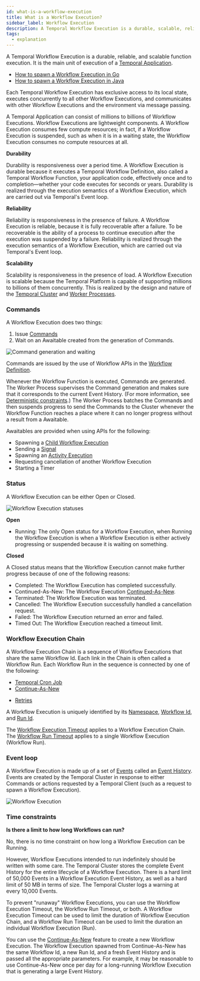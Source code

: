 ```yaml
---
id: what-is-a-workflow-execution
title: What is a Workflow Execution?
sidebar_label: Workflow Execution
description: A Temporal Workflow Execution is a durable, scalable, reliable, and reactive function execution. It is the main unit of execution of a Temporal Application.
tags:
  - explanation
---
```


A Temporal Workflow Execution is a durable, reliable, and scalable function execution.
It is the main unit of execution of a [Temporal Application](/docs/concepts/what-is-a-temporal-application).

- [How to spawn a Workflow Execution in Go](/docs/go/how-to-spawn-a-workflow-execution-in-go)
- [How to spawn a Workflow Execution in Java](/docs/java/how-to-spawn-a-workflow-execution-in-java)

Each Temporal Workflow Execution has exclusive access to its local state, executes concurrently to all other Workflow Executions, and communicates with other Workflow Executions and the environment via message passing.

A Temporal Application can consist of millions to billions of Workflow Executions.
Workflow Executions are lightweight components.
A Workflow Execution consumes few compute resources; in fact, if a Workflow Execution is suspended, such as when it is in a waiting state, the Workflow Execution consumes no compute resources at all.

**Durability**

Durability is responsiveness over a period time.
A Workflow Execution is durable because it executes a Temporal Workflow Definition, also called a Temporal Workflow Function, your application code, effectively once and to completion—whether your code executes for seconds or years.
Durability is realized through the execution semantics of a Workflow Execution, which are carried out via Temporal's Event loop.

**Reliability**

Reliability is responsiveness in the presence of failure.
A Workflow Execution is reliable, because it is fully recoverable after a failure.
To be recoverable is the ability of a process to continue execution after the execution was suspended by a failure.
Reliability is realized through the execution semantics of a Workflow Execution, which are carried out via Temporal's Event loop.

**Scalability**

Scalability is responsiveness in the presence of load.
A Workflow Execution is scalable because the Temporal Platform is capable of supporting millions to billions of them concurrently.
This is realized by the design and nature of the [Temporal Cluster](/docs/concepts/what-is-a-temporal-cluster) and [Worker Processes](/docs/concepts/what-is-a-worker-process).

### Commands

A Workflow Execution does two things:

1. Issue [Commands](/docs/concepts/what-is-a-command)
2. Wait on an Awaitable created from the generation of Commands.

![Command generation and waiting](/diagrams/workflow-execution-progession-simple.svg)

Commands are issued by the use of Workflow APIs in the [Workflow Definition](/docs/concepts/what-is-a-workflow-definition).

Whenever the Workflow Function is executed, Commands are generated.
The Worker Process supervises the Command generation and makes sure that it corresponds to the current Event History.
(For more information, see [Deterministic constraints](/docs/concepts/what-is-a-workflow-definition/#deterministic-constraints).)
The Worker Process batches the Commands and then suspends progress to send the Commands to the Cluster whenever the Workflow Function reaches a place where it can no longer progress without a result from a Awaitable.

Awaitables are provided when using APIs for the following:

- Spawning a [Child Workflow Execution](/docs/concepts/what-is-a-child-workflow-execution)
- Sending a [Signal](/docs/concepts/what-is-a-signal)
- Spawning an [Activity Execution](/docs/concepts/what-is-an-activity-execution)
- Requesting cancellation of another Workflow Execution
- Starting a Timer

### Status

A Workflow Execution can be either Open or Closed.

![Workflow Execution statuses](/diagrams/workflow-execution-statuses.svg)

**Open**

- Running: The only Open status for a Workflow Execution, when Running the Workflow Execution is when a Workflow Execution is either actively progressing or suspended because it is waiting on something.

**Closed**

A Closed status means that the Workflow Execution cannot make further progress because of one of the following reasons:

- Completed: The Workflow Execution has completed successfully.
- Continued-As-New: The Workflow Execution [Continued-As-New](/docs/concepts/what-is-continue-as-new).
- Terminated: The Workflow Execution was terminated.
- Cancelled: The Workflow Execution successfully handled a cancellation request.
- Failed: The Workflow Execution returned an error and failed.
- Timed Out: The Workflow Execution reached a timeout limit.

### Workflow Execution Chain

A Workflow Execution Chain is a sequence of Workflow Executions that share the same Workflow Id.
Each link in the Chain is often called a Workflow Run.
Each Workflow Run in the sequence is connected by one of the following:

- [Temporal Cron Job](/docs/concepts/what-is-a-temporal-cron-job)
- [Continue-As-New](/docs/concepts/what-is-continue-as-new)

* [Retries](/docs/concepts/what-is-a-retry-policy)

A Workflow Execution is uniquely identified by its [Namespace](/docs/concepts/what-is-a-namespace), [Workflow Id](/docs/concepts/what-is-a-workflow-id), and [Run Id](/docs/concepts/what-is-a-run-id).

The [Workflow Execution Timeout](/docs/concepts/what-is-a-workflow-execution-timeout) applies to a Workflow Execution Chain.
The [Workflow Run Timeout](/docs/concepts/what-is-a-workflow-run-timeout) applies to a single Workflow Execution (Workflow Run).

### Event loop

A Workflow Execution is made up of a set of [Events](/docs/concepts/what-is-an-event) called an [Event History](/docs/concepts/what-is-an-event-history).
Events are created by the Temporal Cluster in response to either Commands or actions requested by a Temporal Client (such as a request to spawn a Workflow Execution).

![Workflow Execution](/diagrams/workflow-execution-swim-lane-01.svg)

### Time constraints

**Is there a limit to how long Workflows can run?**

No, there is no time constraint on how long a Workflow Execution can be Running.

However, Workflow Executions intended to run indefinitely should be written with some care.
The Temporal Cluster stores the complete Event History for the entire lifecycle of a Workflow Execution.
There is a hard limit of 50,000 Events in a Workflow Execution Event History, as well as a hard limit of 50 MB in terms of size.
The Temporal Cluster logs a warning at every 10,000 Events.

To prevent "runaway" Workflow Executions, you can use the Workflow Execution Timeout, the Workflow Run Timeout, or both.
A Workflow Execution Timeout can be used to limit the duration of Workflow Execution Chain, and a Workflow Run Timeout can be used to limit the duration an individual Workflow Execution (Run).

You can use the [Continue-As-New](/docs/concepts/what-is-continue-as-new) feature to create a new Workflow Execution.
The Workflow Execution spawned from Continue-As-New has the same Workflow Id, a new Run Id, and a fresh Event History and is passed all the appropriate parameters.
For example, it may be reasonable to use Continue-As-New once per day for a long-running Workflow Execution that is generating a large Event History.
